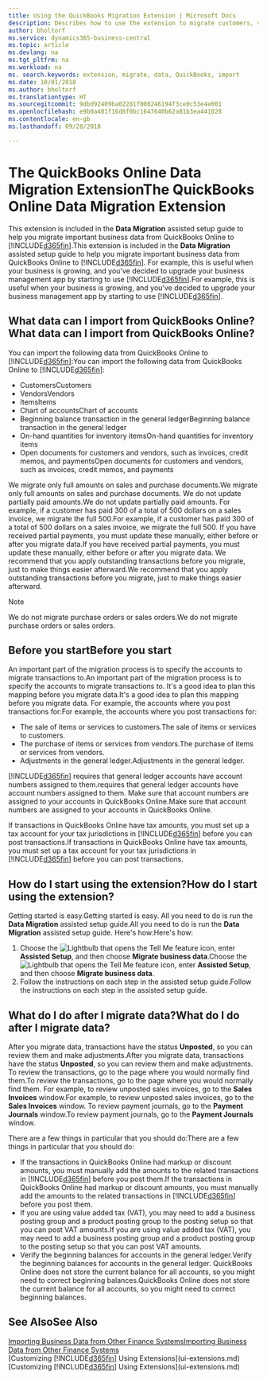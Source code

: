 ```yaml
---
title: Using the QuickBooks Migration Extension | Microsoft Docs
description: Describes how to use the extension to migrate customers, vendors, items, and accounts from QuickBooks Online to Business Central.
author: bholtorf
ms.service: dynamics365-business-central
ms.topic: article
ms.devlang: na
ms.tgt_pltfrm: na
ms.workload: na
ms. search.keywords: extension, migrate, data, QuickBooks, import
ms.date: 10/01/2018
ms.author: bholtorf
ms.translationtype: HT
ms.sourcegitcommit: 9dbd92409ba02281f008246194f3ce0c53e4e001
ms.openlocfilehash: e9b0a481f16d8f0bc1647640b62a81b3ea441028
ms.contentlocale: en-gb
ms.lasthandoff: 09/28/2018

---
```


# <a name="the-quickbooks-online-data-migration-extension"></a><span data-ttu-id="a00ca-103">The QuickBooks Online Data Migration Extension</span><span class="sxs-lookup"><span data-stu-id="a00ca-103">The QuickBooks Online Data Migration Extension</span></span>
<span data-ttu-id="a00ca-104">This extension is included in the **Data Migration** assisted setup guide to help you migrate important business data from QuickBooks Online to [!INCLUDE[d365fin](includes/d365fin_md.md)].</span><span class="sxs-lookup"><span data-stu-id="a00ca-104">This extension is included in the **Data Migration** assisted setup guide to help you migrate important business data from QuickBooks Online to [!INCLUDE[d365fin](includes/d365fin_md.md)].</span></span> <span data-ttu-id="a00ca-105">For example, this is useful when your business is growing, and you've decided to upgrade your business management app by starting to use [!INCLUDE[d365fin](includes/d365fin_md.md)].</span><span class="sxs-lookup"><span data-stu-id="a00ca-105">For example, this is useful when your business is growing, and you've decided to upgrade your business management app by starting to use [!INCLUDE[d365fin](includes/d365fin_md.md)].</span></span>

## <a name="what-data-can-i-import-from-quickbooks-online"></a><span data-ttu-id="a00ca-106">What data can I import from QuickBooks Online?</span><span class="sxs-lookup"><span data-stu-id="a00ca-106">What data can I import from QuickBooks Online?</span></span>
<span data-ttu-id="a00ca-107">You can import the following data from QuickBooks Online to [!INCLUDE[d365fin](includes/d365fin_md.md)]:</span><span class="sxs-lookup"><span data-stu-id="a00ca-107">You can import the following data from QuickBooks Online to [!INCLUDE[d365fin](includes/d365fin_md.md)]:</span></span>  

* <span data-ttu-id="a00ca-108">Customers</span><span class="sxs-lookup"><span data-stu-id="a00ca-108">Customers</span></span>
* <span data-ttu-id="a00ca-109">Vendors</span><span class="sxs-lookup"><span data-stu-id="a00ca-109">Vendors</span></span>
* <span data-ttu-id="a00ca-110">Items</span><span class="sxs-lookup"><span data-stu-id="a00ca-110">Items</span></span>
* <span data-ttu-id="a00ca-111">Chart of accounts</span><span class="sxs-lookup"><span data-stu-id="a00ca-111">Chart of accounts</span></span>
* <span data-ttu-id="a00ca-112">Beginning balance transaction in the general ledger</span><span class="sxs-lookup"><span data-stu-id="a00ca-112">Beginning balance transaction in the general ledger</span></span>
* <span data-ttu-id="a00ca-113">On-hand quantities for inventory items</span><span class="sxs-lookup"><span data-stu-id="a00ca-113">On-hand quantities for inventory items</span></span>
* <span data-ttu-id="a00ca-114">Open documents for customers and vendors, such as invoices, credit memos, and payments</span><span class="sxs-lookup"><span data-stu-id="a00ca-114">Open documents for customers and vendors, such as invoices, credit memos, and payments</span></span>

<span data-ttu-id="a00ca-115">We migrate only full amounts on sales and purchase documents.</span><span class="sxs-lookup"><span data-stu-id="a00ca-115">We migrate only full amounts on sales and purchase documents.</span></span> <span data-ttu-id="a00ca-116">We do not update partially paid amounts.</span><span class="sxs-lookup"><span data-stu-id="a00ca-116">We do not update partially paid amounts.</span></span> <span data-ttu-id="a00ca-117">For example, if a customer has paid 300 of a total of 500 dollars on a sales invoice, we migrate the full 500.</span><span class="sxs-lookup"><span data-stu-id="a00ca-117">For example, if a customer has paid 300 of a total of 500 dollars on a sales invoice, we migrate the full 500.</span></span> <span data-ttu-id="a00ca-118">If you have received partial payments, you must update these manually, either before or after you migrate data.</span><span class="sxs-lookup"><span data-stu-id="a00ca-118">If you have received partial payments, you must update these manually, either before or after you migrate data.</span></span> <span data-ttu-id="a00ca-119">We recommend that you apply outstanding transactions before you migrate, just to make things easier afterward.</span><span class="sxs-lookup"><span data-stu-id="a00ca-119">We recommend that you apply outstanding transactions before you migrate, just to make things easier afterward.</span></span>

> [!NOTE]  
>   <span data-ttu-id="a00ca-120">We do not migrate purchase orders or sales orders.</span><span class="sxs-lookup"><span data-stu-id="a00ca-120">We do not migrate purchase orders or sales orders.</span></span>

## <a name="before-you-start"></a><span data-ttu-id="a00ca-121">Before you start</span><span class="sxs-lookup"><span data-stu-id="a00ca-121">Before you start</span></span>
<span data-ttu-id="a00ca-122">An important part of the migration process is to specify the accounts to migrate transactions to.</span><span class="sxs-lookup"><span data-stu-id="a00ca-122">An important part of the migration process is to specify the accounts to migrate transactions to.</span></span> <span data-ttu-id="a00ca-123">It's a good idea to plan this mapping before you migrate data.</span><span class="sxs-lookup"><span data-stu-id="a00ca-123">It's a good idea to plan this mapping before you migrate data.</span></span> <span data-ttu-id="a00ca-124">For example, the accounts where you post transactions for:</span><span class="sxs-lookup"><span data-stu-id="a00ca-124">For example, the accounts where you post transactions for:</span></span>  

* <span data-ttu-id="a00ca-125">The sale of items or services to customers.</span><span class="sxs-lookup"><span data-stu-id="a00ca-125">The sale of items or services to customers.</span></span>
* <span data-ttu-id="a00ca-126">The purchase of items or services from vendors.</span><span class="sxs-lookup"><span data-stu-id="a00ca-126">The purchase of items or services from vendors.</span></span>  
* <span data-ttu-id="a00ca-127">Adjustments in the general ledger.</span><span class="sxs-lookup"><span data-stu-id="a00ca-127">Adjustments in the general ledger.</span></span>  

[!INCLUDE[d365fin](includes/d365fin_md.md)] <span data-ttu-id="a00ca-128">requires that general ledger accounts have account numbers assigned to them.</span><span class="sxs-lookup"><span data-stu-id="a00ca-128">requires that general ledger accounts have account numbers assigned to them.</span></span> <span data-ttu-id="a00ca-129">Make sure that account numbers are assigned to your accounts in QuickBooks Online.</span><span class="sxs-lookup"><span data-stu-id="a00ca-129">Make sure that account numbers are assigned to your accounts in QuickBooks Online.</span></span>

<span data-ttu-id="a00ca-130">If transactions in QuickBooks Online have tax amounts, you must set up a tax account for your tax jurisdictions in [!INCLUDE[d365fin](includes/d365fin_md.md)] before you can post transactions.</span><span class="sxs-lookup"><span data-stu-id="a00ca-130">If transactions in QuickBooks Online have tax amounts, you must set up a tax account for your tax jurisdictions in [!INCLUDE[d365fin](includes/d365fin_md.md)] before you can post transactions.</span></span>

## <a name="how-do-i-start-using-the-extension"></a><span data-ttu-id="a00ca-131">How do I start using the extension?</span><span class="sxs-lookup"><span data-stu-id="a00ca-131">How do I start using the extension?</span></span>
<span data-ttu-id="a00ca-132">Getting started is easy.</span><span class="sxs-lookup"><span data-stu-id="a00ca-132">Getting started is easy.</span></span> <span data-ttu-id="a00ca-133">All you need to do is run the **Data Migration** assisted setup guide.</span><span class="sxs-lookup"><span data-stu-id="a00ca-133">All you need to do is run the **Data Migration** assisted setup guide.</span></span> <span data-ttu-id="a00ca-134">Here's how:</span><span class="sxs-lookup"><span data-stu-id="a00ca-134">Here's how:</span></span>

1. <span data-ttu-id="a00ca-135">Choose the ![Lightbulb that opens the Tell Me feature](media/ui-search/search_small.png "Tell me what you want to do") icon, enter **Assisted Setup**, and then choose **Migrate business data**.</span><span class="sxs-lookup"><span data-stu-id="a00ca-135">Choose the ![Lightbulb that opens the Tell Me feature](media/ui-search/search_small.png "Tell me what you want to do") icon, enter **Assisted Setup**, and then choose **Migrate business data**.</span></span>
2. <span data-ttu-id="a00ca-136">Follow the instructions on each step in the assisted setup guide.</span><span class="sxs-lookup"><span data-stu-id="a00ca-136">Follow the instructions on each step in the assisted setup guide.</span></span>

## <a name="what-do-i-do-after-i-migrate-data"></a><span data-ttu-id="a00ca-137">What do I do after I migrate data?</span><span class="sxs-lookup"><span data-stu-id="a00ca-137">What do I do after I migrate data?</span></span>
<span data-ttu-id="a00ca-138">After you migrate data, transactions have the status **Unposted**, so you can review them and make adjustments.</span><span class="sxs-lookup"><span data-stu-id="a00ca-138">After you migrate data, transactions have the status **Unposted**, so you can review them and make adjustments.</span></span> <span data-ttu-id="a00ca-139">To review the transactions, go to the page where you would normally find them.</span><span class="sxs-lookup"><span data-stu-id="a00ca-139">To review the transactions, go to the page where you would normally find them.</span></span> <span data-ttu-id="a00ca-140">For example, to review unposted sales invoices, go to the **Sales Invoices** window.</span><span class="sxs-lookup"><span data-stu-id="a00ca-140">For example, to review unposted sales invoices, go to the **Sales Invoices** window.</span></span> <span data-ttu-id="a00ca-141">To review payment journals, go to the **Payment Journals** window.</span><span class="sxs-lookup"><span data-stu-id="a00ca-141">To review payment journals, go to the **Payment Journals** window.</span></span>   

<span data-ttu-id="a00ca-142">There are a few things in particular that you should do:</span><span class="sxs-lookup"><span data-stu-id="a00ca-142">There are a few things in particular that you should do:</span></span>

* <span data-ttu-id="a00ca-143">If the transactions in QuickBooks Online had markup or discount amounts, you must manually add the amounts to the related transactions in [!INCLUDE[d365fin](includes/d365fin_md.md)] before you post them.</span><span class="sxs-lookup"><span data-stu-id="a00ca-143">If the transactions in QuickBooks Online had markup or discount amounts, you must manually add the amounts to the related transactions in [!INCLUDE[d365fin](includes/d365fin_md.md)] before you post them.</span></span>
* <span data-ttu-id="a00ca-144">If you are using value added tax (VAT), you may need to add a business posting group and a product posting group to the posting setup so that you can post VAT amounts.</span><span class="sxs-lookup"><span data-stu-id="a00ca-144">If you are using value added tax (VAT), you may need to add a business posting group and a product posting group to the posting setup so that you can post VAT amounts.</span></span>
* <span data-ttu-id="a00ca-145">Verify the beginning balances for accounts in the general ledger.</span><span class="sxs-lookup"><span data-stu-id="a00ca-145">Verify the beginning balances for accounts in the general ledger.</span></span> <span data-ttu-id="a00ca-146">QuickBooks Online does not store the current balance for all accounts, so you might need to correct beginning balances.</span><span class="sxs-lookup"><span data-stu-id="a00ca-146">QuickBooks Online does not store the current balance for all accounts, so you might need to correct beginning balances.</span></span>

## <a name="see-also"></a><span data-ttu-id="a00ca-147">See Also</span><span class="sxs-lookup"><span data-stu-id="a00ca-147">See Also</span></span>
[<span data-ttu-id="a00ca-148">Importing Business Data from Other Finance Systems</span><span class="sxs-lookup"><span data-stu-id="a00ca-148">Importing Business Data from Other Finance Systems</span></span>](across-import-data-configuration-packages.md)  
<span data-ttu-id="a00ca-149">[Customizing [!INCLUDE[d365fin](includes/d365fin_md.md)] Using Extensions](ui-extensions.md)</span><span class="sxs-lookup"><span data-stu-id="a00ca-149">[Customizing [!INCLUDE[d365fin](includes/d365fin_md.md)] Using Extensions](ui-extensions.md)</span></span>  

